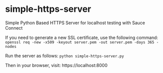 # simple-https-server
Simple Python Based HTTPS Server for localhost testing with Sauce Connect

If you need to generate a new SSL certificate, use the following command:
```openssl req -new -x509 -keyout server.pem -out server.pem -days 365 -nodes```

Run the server as follows:
```python simple-https-server.py```

Then in your browser, visit:
    https://localhost:8000
    
    
